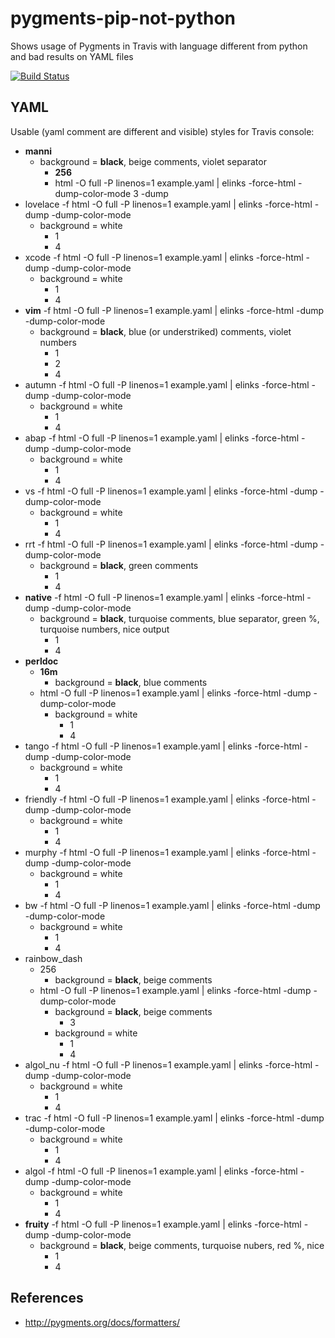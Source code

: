 # pygments-pip-not-python
Shows usage of Pygments in Travis with language different from python and bad results on YAML files

[![Build Status](https://travis-ci.org/travis-util/pygments-pip-not-python.svg?branch=master)](https://travis-ci.org/travis-util/pygments-pip-not-python)

## YAML
Usable (yaml comment are different and visible) styles for Travis console:
* **manni**
  * background = **black**, beige comments, violet separator
    * **256**
    * html -O full -P linenos=1 example.yaml | elinks -force-html -dump-color-mode 3 -dump
* lovelace -f html -O full -P linenos=1 example.yaml | elinks -force-html  -dump -dump-color-mode
  * background = white
    * 1
    * 4
* xcode -f html -O full -P linenos=1 example.yaml | elinks -force-html -dump -dump-color-mode
  * background = white
    * 1
    * 4
* **vim** -f html -O full -P linenos=1 example.yaml | elinks -force-html -dump -dump-color-mode
  * background = **black**, blue (or understriked) comments, violet numbers
    * 1
    * 2
    * 4
* autumn -f html -O full -P linenos=1 example.yaml | elinks -force-html -dump -dump-color-mode
  * background = white
    * 1
    * 4
* abap -f html -O full -P linenos=1 example.yaml | elinks -force-html -dump -dump-color-mode
  * background = white
    * 1
    * 4
* vs -f html -O full -P linenos=1 example.yaml | elinks -force-html -dump -dump-color-mode
  * background = white
    * 1
    * 4
* rrt -f html -O full -P linenos=1 example.yaml | elinks -force-html -dump -dump-color-mode
  * background = **black**, green comments
    * 1
    * 4
* **native** -f html -O full -P linenos=1 example.yaml | elinks -force-html -dump -dump-color-mode
  * background = **black**, turquoise comments, blue separator, green %, turquoise numbers, nice output
    * 1
    * 4
* **perldoc**
  * **16m**
    * background = **black**, blue comments
  * html -O full -P linenos=1 example.yaml | elinks -force-html -dump -dump-color-mode
    * background = white
      * 1
      * 4
* tango -f html -O full -P linenos=1 example.yaml | elinks -force-html -dump -dump-color-mode
  * background = white
    * 1
    * 4
* friendly -f html -O full -P linenos=1 example.yaml | elinks -force-html -dump -dump-color-mode
  * background = white
    * 1
    * 4
* murphy -f html -O full -P linenos=1 example.yaml | elinks -force-html -dump -dump-color-mode
  * background = white
    * 1
    * 4
* bw -f html -O full -P linenos=1 example.yaml | elinks -force-html -dump -dump-color-mode
  * background = white
    * 1
    * 4
* rainbow_dash
  * 256
    * background = **black**, beige comments
  * html -O full -P linenos=1 example.yaml | elinks -force-html -dump -dump-color-mode
    * background = **black**, beige comments
      * 3
    * background = white
      * 1
      * 4
* algol_nu -f html -O full -P linenos=1 example.yaml | elinks -force-html -dump -dump-color-mode
  * background = white
    * 1
    * 4
* trac -f html -O full -P linenos=1 example.yaml | elinks -force-html -dump -dump-color-mode
  * background = white
    * 1
    * 4
* algol -f html -O full -P linenos=1 example.yaml | elinks -force-html -dump -dump-color-mode
  * background = white
    * 1
    * 4
* **fruity** -f html -O full -P linenos=1 example.yaml | elinks -force-html -dump -dump-color-mode
  * background = **black**, beige comments, turquoise nubers, red %, nice
    * 1
    * 4

## References
* http://pygments.org/docs/formatters/
